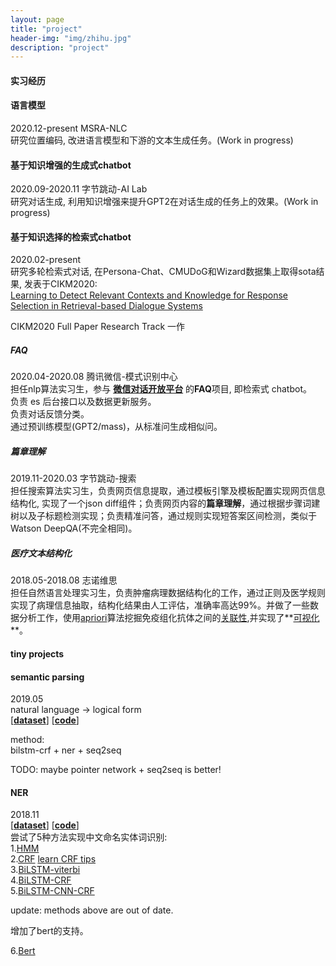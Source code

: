 ```yaml
---
layout: page
title: "project"
header-img: "img/zhihu.jpg"
description: "project"
---
```


#### 实习经历

#### 语言模型
2020.12-present                         MSRA-NLC  
研究位置编码, 改进语言模型和下游的文本生成任务。(Work in progress)    

#### 基于知识增强的生成式chatbot
2020.09-2020.11                         字节跳动-AI Lab  
研究对话生成, 利用知识增强来提升GPT2在对话生成的任务上的效果。(Work in progress)         


#### 基于知识选择的检索式chatbot
2020.02-present         
研究多轮检索式对话, 在Persona-Chat、CMUDoG和Wizard数据集上取得sota结果, 发表于CIKM2020:         
[Learning to Detect Relevant Contexts and Knowledge for Response Selection in Retrieval-based Dialogue Systems](https://dl.acm.org/doi/abs/10.1145/3340531.3411967)

CIKM2020 Full Paper Research Track 一作

<!-- (CIKM2020 Full Paper Research Track 共一一作)

-->

<!--  
[**[paper](https://github.com/kifish/knowbot)**]  [**[dataset](https://github.com/kifish/knowbot)**]  [**[code](https://github.com/kifish/knowbot)**] -->



##### FAQ
2020.04-2020.08                        腾讯微信-模式识别中心  
担任nlp算法实习生，参与 **[微信对话开放平台](https://openai.weixin.qq.com/)** 的**FAQ**项目, 即检索式 chatbot。   
负责 es 后台接口以及数据更新服务。    
负责对话反馈分类。   
通过预训练模型(GPT2/mass)，从标准问生成相似问。

<div style='display: none'>
https://www.cnblogs.com/yangzhou33/p/8438461.html


对话开发平台介绍:
https://mp.weixin.qq.com/s/mmBa_-Tw395RzV0CEnYZ0w

小微来云南啦！微信对话开放平台正式发布

https://mp.weixin.qq.com/s/mmBa_-Tw395RzV0CEnYZ0w

知识在检索式对话系统的应用

https://mp.weixin.qq.com/s/L4eXFSwYHg-Bq-iyMHSo2Q


EMNLP2018 | 一个承上启下的回答才是好的回答

https://mp.weixin.qq.com/s/bjRxJd0Syu7HGzjicXEbZg


你好，小微！微信智言“小微”智能对话系统亮相2019微信公开课PRO

https://mp.weixin.qq.com/s/wBYSgOFDnoMMcOpfjm8zMg



适应的对话生成模型——解决数据不足的秘密武器

https://mp.weixin.qq.com/s/EyxcUITOuplp1kQrD3a5hw


机器人健忘症的福音——对话系统上下文
http://mp.weixin.qq.com/s?__biz=MzI5MTU5OTM1NQ==&mid=2247484085&idx=1&sn=f71f5f97fb65008ab9abf1f5ec2bb5ba&chksm=ec0f6421db78ed37a165bbca219019805b93ac73950881c7b75b7ad7663383631bec56b7bbfb&mpshare=1&scene=24&srcid=0720DfcGZPq1OmxOZv5boz2S&sharer_sharetime=1595236506930&sharer_shareid=0c9ba40fe1895b3bda5b5da7468fef81#rd


微信攻AI，有软有硬
https://mp.weixin.qq.com/s?__biz=MzI5MTU5OTM1NQ==&mid=2247485180&idx=1&sn=2ac8723a962f280a592f02d37a3df889&chksm=ec0f6068db78e97efa1bd4068e291af142345cd85e027ecd00b0c7b43567569cc4e4f90456cb&mpshare=1&scene=24&srcid=072053RR5J8oNO2cRuV8gIhj&sharer_sharetime=1595236421986&sharer_shareid=0c9ba40fe1895b3bda5b5da7468fef81#rd

</div>



##### 篇章理解
2019.11-2020.03                        字节跳动-搜索  
担任搜索算法实习生，负责网页信息提取，通过模板引擎及模板配置实现网页信息结构化, 实现了一个json diff组件；负责网页内容的**篇章理解**，通过根据步骤词建树以及子标题检测实现；负责精准问答，通过规则实现短答案区间检测，类似于Watson DeepQA(不完全相同)。
    
##### 医疗文本结构化
2018.05-2018.08                         志诺维思  
担任自然语言处理实习生，负责肿瘤病理数据结构化的工作，通过正则及医学规则实现了病理信息抽取，结构化结果由人工评估，准确率高达99%。并做了一些数据分析工作，使用[apriori](https://kifish.github.io/2018/07/24/apriori/)算法挖掘免疫组化抗体之间的[关联性](https://kifish.github.io/2018/07/24/apriori/),并实现了**[可视化](https://kifish.github.io/R-notes/plot_rules/qfs.html)**。 



#### tiny projects

#### semantic parsing
2019.05  
natural language -> logical form  
[**[dataset](https://github.com/msra-nlc/MSParS)**]  [**[code](https://github.com/kifish/ml-base/tree/master/pku-deep-learning/wxj-course/%E8%AF%AD%E4%B9%89%E8%AE%A1%E7%AE%97%E4%B8%8E%E7%9F%A5%E8%AF%86%E6%A3%80%E7%B4%A2/project/src)**]

method:  
bilstm-crf + ner + seq2seq     

TODO: maybe pointer network + seq2seq is better!

#### NER
2018.11  
[**[dataset](https://github.com/kifish/NER-demo/tree/master/data)**]  [**[code](https://github.com/kifish/NER-demo)**]  
尝试了5种方法实现中文命名实体词识别:    
1.[HMM](https://github.com/kifish/NER-demo/tree/hmm)  
2.[CRF](https://github.com/kifish/NER-demo/tree/crf)  [learn CRF tips](https://kifish.github.io/2018/07/13/CRF/)  
3.[BiLSTM-viterbi](https://github.com/kifish/NER-demo/tree/BiLSTM-viterbi)  
4.[BiLSTM-CRF](https://github.com/kifish/NER-demo/tree/BiLSTM-crf)  
5.[BiLSTM-CNN-CRF](https://github.com/kifish/NER-demo/tree/BiLSTM-cnn-crf)

update: methods above are out of date.

增加了bert的支持。

6.[Bert](https://github.com/kifish/NER-demo/tree/bert)
